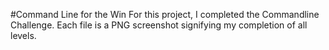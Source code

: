 #Command Line for the Win
For this project, I completed the Commandline Challenge. Each file is a PNG screenshot signifying my completion of all levels.
